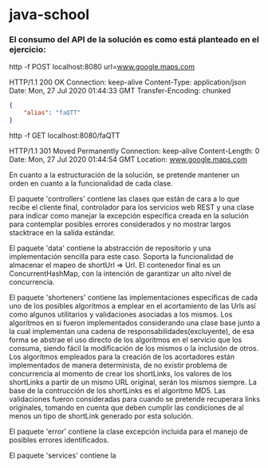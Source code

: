 # java-school

### El consumo del API de la solución es como está planteado en el ejercicio:

http -f POST localhost:8080 url=www.google.maps.com 

HTTP/1.1 200 OK
Connection: keep-alive
Content-Type: application/json
Date: Mon, 27 Jul 2020 01:44:33 GMT
Transfer-Encoding: chunked
```json
{
    "alias": "faQTT"
}
```

http -f GET localhost:8080/faQTT  

HTTP/1.1 301 Moved Permanently
Connection: keep-alive
Content-Length: 0
Date: Mon, 27 Jul 2020 01:44:54 GMT
Location: www.google.maps.com

En cuanto a la estructuración de la solución, se pretende mantener un orden en cuanto a la 
funcionalidad de cada clase. 

El paquete 'controllers' contiene las clases que están de cara a lo que recibe el cliente final,
controlador para los servicios web REST y una clase para indicar como manejar la excepción específica
creada en la solución para contemplar posibles errores considerados y no mostrar largos stacktrace en
la salida estándar.

El paquete 'data' contiene la abstracción de repositorio y una implementación sencilla para este caso.
Soporta la funcionalidad de almacenar el mapeo de shortUrl => Url. El contenedor final es un ConcurrentHashMap,
con la intención de garantizar un alto nivel de concurrencia.

El paquete 'shorteners' contiene las implementaciones específicas de cada uno de los posibles algoritmos
a emplear en el acortamiento de las Urls así como algunos utilitarios y validaciones asociadas a los mismos.
Los algoritmos en si fueron implementados considerando una clase base junto a la cual implementan una
cadena de responsabilidades(excluyente), de esa forma se abstrae el uso directo de los algoritmos en
el servicio que los consuma, siendo fácil la modificación de los mismos o la inclusión de otros. Los
algoritmos empleados para la creación de los acortadores están implementados de manera determinista, de
no existir problema de concurrencia al momento de crear los shortLinks, los valores de los shortLinks 
a partir de un mismo URL original, serán los mismos siempre. La base de la contrucción de los shortLinks
es el algoritmo MD5. Las validaciones fueron consideradas para cuando se pretende recuperara links 
originales, tomando en cuenta que deben cumplir las condiciones de al menos un tipo de shortLink generado
por esta solución.

El paquete 'error' contiene la clase excepción incluida para el manejo de posibles errores identificados.
 
El paquete 'services' contiene la 